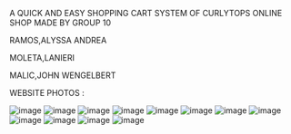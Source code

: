 A QUICK AND EASY SHOPPING CART SYSTEM OF CURLYTOPS ONLINE SHOP 
MADE BY GROUP 10

RAMOS,ALYSSA ANDREA

MOLETA,LANIERI

MALIC,JOHN WENGELBERT 

WEBSITE PHOTOS :

![image](https://github.com/user-attachments/assets/3a90e025-43c1-4ef8-af33-4c5e8eb38ace)
![image](https://github.com/user-attachments/assets/b067f9a0-50ee-4ee5-beb0-7f6e72194632)
![image](https://github.com/user-attachments/assets/2a1d7d1f-9186-472f-8e21-b670022c2901)
![image](https://github.com/user-attachments/assets/f3755663-8566-4db7-87b3-c3490caff316)
![image](https://github.com/user-attachments/assets/631144b8-6206-4994-911c-3f1612ca070f)
![image](https://github.com/user-attachments/assets/bc5a9542-e83f-4be6-bcb6-0809437353b6)
![image](https://github.com/user-attachments/assets/8e38fdc6-0f18-427e-8fc6-0c997213c821)
![image](https://github.com/user-attachments/assets/b162c8e1-be9e-4cb3-bf18-856beef92f7e)
![image](https://github.com/user-attachments/assets/85f22fbd-57ff-4812-9dea-3a3a2ba9c9f2)
![image](https://github.com/user-attachments/assets/036a223d-510d-4665-aa3a-56d43926845d)
![image](https://github.com/user-attachments/assets/9d9b9bc2-0acb-4f2f-8b4f-f71a2ca8b827)
![image](https://github.com/user-attachments/assets/008743e2-dae2-49cc-ba3c-124ebc75d8bb)

